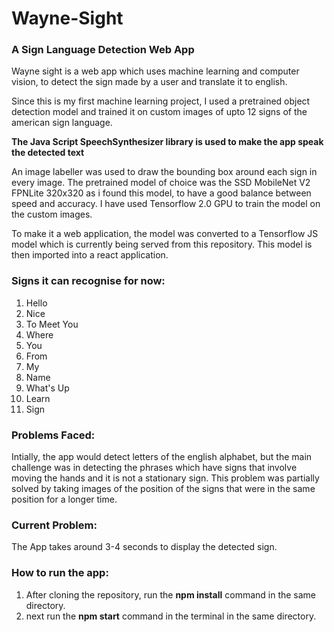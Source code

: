 # Wayne-Sight
### A Sign Language Detection Web App

Wayne sight is a web app which uses machine learning and computer vision,
to detect the sign made by a user and translate it to english.

Since this is my first machine learning project, I used a pretrained object detection model
and trained it on custom images of upto 12 signs of the american sign language.

**The Java Script SpeechSynthesizer library is used to make the app speak the detected text**

An image labeller was used to draw the bounding box around each sign in every image.
The pretrained model of choice was the SSD MobileNet V2 FPNLite 320x320 as i found this model,
to have a good balance between speed and accuracy.
I have used Tensorflow 2.0 GPU to train the model on the custom images.

To make it a web application, the model was converted to a Tensorflow JS model
which is currently being served from this repository. This model is then imported into a react application.

### Signs it can recognise for now:
1) Hello
2) Nice
3) To Meet You
4) Where
5) You
6) From
7) My
8) Name
9) What's Up
10) Learn
11) Sign

### Problems Faced:
Intially, the app would detect letters of the english alphabet, but the main challenge was in detecting the
phrases which have signs that involve moving the hands and it is not a stationary sign.
This problem was partially solved by taking images of the position of the signs that were in the same position for a longer time.

### Current Problem:
The App takes around 3-4 seconds to display the detected sign.

### How to run the app:
1) After cloning the repository, run the **npm install** command in the same directory.
2) next run the **npm start** command in the terminal in the same directory.

